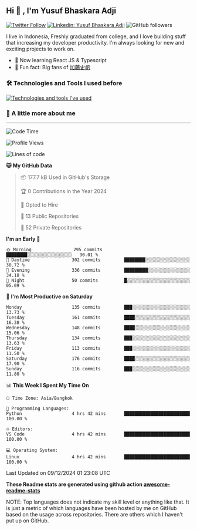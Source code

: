 ## Hi 👋 , I'm Yusuf Bhaskara Adji

[![Twitter Follow](https://img.shields.io/twitter/follow/frelein_asli?label=Follow)](https://twitter.com/intent/follow?screen_name=frelein_asli)
[![Linkedin: Yusuf Bhaskara Adji](https://img.shields.io/badge/-yusufadji-blue?style=flat-square&logo=Linkedin&logoColor=white&link=https://www.linkedin.com/in/yusuf-bhaskara-adji/)](https://www.linkedin.com/in/yusuf-bhaskara-adji/)
![GitHub followers](https://img.shields.io/github/followers/yusufadji?label=Follow&style=social)

I live in Indonesia, Freshly graduated from college, and I love building stuff that increasing my developer productivity. I'm always looking for new and exciting projects to work on.

- 🌱 Now learning React JS & Typescript
- 🐻 Fun fact: Big fans of [加藤史帆](https://www.instagram.com/katoshi.official/)

### 🛠️ Technologies and Tools I used before

[![Technologies and tools I've used](https://skillicons.dev/icons?i=html,css,js,ts,php,python,kotlin,tailwind,bootstrap,next,express,sequelize,mysql,prisma,firebase,vercel,vscode,androidstudio,bash,git,postman,figma,docker,linux&perline=12)](#)

### 🐣 A little more about me

---

<!--START_SECTION:waka-->
![Code Time](http://img.shields.io/badge/Code%20Time-1%2C138%20hrs%2044%20mins-blue)

![Profile Views](http://img.shields.io/badge/Profile%20Views-0-blue)

![Lines of code](https://img.shields.io/badge/From%20Hello%20World%20I%27ve%20Written-678.2%20thousand%20lines%20of%20code-blue)

**🐱 My GitHub Data** 

> 📦 177.7 kB Used in GitHub's Storage 
 > 
> 🏆 0 Contributions in the Year 2024
 > 
> 💼 Opted to Hire
 > 
> 📜 13 Public Repositories 
 > 
> 🔑 52 Private Repositories 
 > 
**I'm an Early 🐤** 

```text
🌞 Morning                295 commits         ████████░░░░░░░░░░░░░░░░░   30.01 % 
🌆 Daytime                302 commits         ████████░░░░░░░░░░░░░░░░░   30.72 % 
🌃 Evening                336 commits         █████████░░░░░░░░░░░░░░░░   34.18 % 
🌙 Night                  50 commits          █░░░░░░░░░░░░░░░░░░░░░░░░   05.09 % 
```
📅 **I'm Most Productive on Saturday** 

```text
Monday                   135 commits         ███░░░░░░░░░░░░░░░░░░░░░░   13.73 % 
Tuesday                  161 commits         ████░░░░░░░░░░░░░░░░░░░░░   16.38 % 
Wednesday                148 commits         ████░░░░░░░░░░░░░░░░░░░░░   15.06 % 
Thursday                 134 commits         ███░░░░░░░░░░░░░░░░░░░░░░   13.63 % 
Friday                   113 commits         ███░░░░░░░░░░░░░░░░░░░░░░   11.50 % 
Saturday                 176 commits         ████░░░░░░░░░░░░░░░░░░░░░   17.90 % 
Sunday                   116 commits         ███░░░░░░░░░░░░░░░░░░░░░░   11.80 % 
```


📊 **This Week I Spent My Time On** 

```text
🕑︎ Time Zone: Asia/Bangkok

💬 Programming Languages: 
Python                   4 hrs 42 mins       █████████████████████████   100.00 % 

🔥 Editors: 
VS Code                  4 hrs 42 mins       █████████████████████████   100.00 % 

💻 Operating System: 
Linux                    4 hrs 42 mins       █████████████████████████   100.00 % 
```


 Last Updated on 09/12/2024 01:23:08 UTC
<!--END_SECTION:waka-->

**These Readme stats are generated using github action [awesome-readme-stats](https://github.com/anmol098/waka-readme-stats)**

NOTE: Top languages does not indicate my skill level or anything like that. It is just a metric of which languages have been hosted by me on GitHub based on the usage across repositories. There are others which I haven't put up on GitHub.
